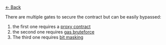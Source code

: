 [<- Back](../../README.md)

There are multiple gates to secure the contract but can be easily bypassed: 
1. the first one requires a [proxy contract](./test/GK.t.sol#L16)
2. the second one requires [gas bruteforce](./test/GK.t.sol#L24)
3. The third one requires [bit masking](./test/GK.t.sol#L21)